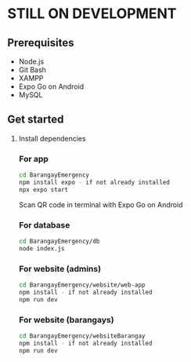 # STILL ON DEVELOPMENT


## Prerequisites
   - Node.js
   - Git Bash
   - XAMPP
   - Expo Go on Android
   - MySQL

## Get started

1. Install dependencies

   ### For app
   ```bash
   cd BarangayEmergency
   npm install expo - if not already installed
   npx expo start
   ```
   Scan QR code in terminal with Expo Go on Android

   ### For database
   ```bash
   cd BarangayEmergency/db
   node index.js
   ```
   ### For website (admins)
   ```bash
   cd BarangayEmergency/website/web-app
   npm install - if not already installed
   npm run dev
   ```

    ### For website (barangays)
   ```bash
   cd BarangayEmergency/websiteBarangay
   npm install - if not already installed
   npm run dev
   ```




